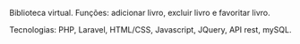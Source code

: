 Biblioteca virtual.
Funções: adicionar livro, excluir livro e favoritar livro.

Tecnologias: PHP, Laravel, HTML/CSS, Javascript, JQuery, API rest, mySQL.